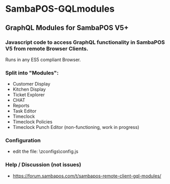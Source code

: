 # SambaPOS-GQLmodules

## GraphQL Modules for SambaPOS V5+

### Javascript code to access GraphQL functionality in SambaPOS V5 from remote Browser Clients.

Runs in any ES5 compliant Browser.

### Split into "Modules":

 - Customer Display
 - Kitchen Display
 - Ticket Explorer
 - CHAT
 - Reports
 - Task Editor
 - Timeclock
 - Timeclock Policies
 - Timeclock Punch Editor (non-functioning, work in progress)

### Configuration

 - edit the file: \zconfigs\config.js

### Help / Discussion (not issues)

 - https://forum.sambapos.com/t/sambapos-remote-client-gql-modules/

